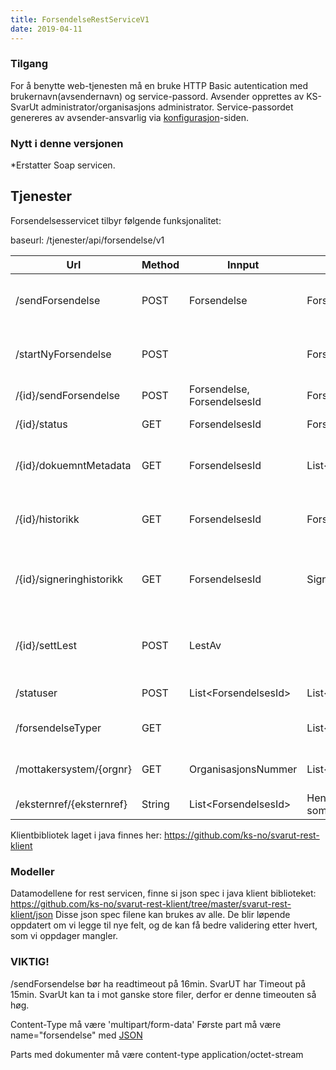 ```yaml
---
title: ForsendelseRestServiceV1
date: 2019-04-11
---
```

### Tilgang

For å benytte web-tjenesten må en bruke HTTP Basic autentication med brukernavn(avsendernavn) og service-passord. Avsender opprettes av KS-SvarUt administrator/organisasjons administrator. Service-passordet genereres av avsender-ansvarlig via [konfigurasjon](https://svarut.ks.no/konfigurasjon/)-siden.

### Nytt i denne versjonen

*Erstatter Soap servicen.

## Tjenester

Forsendelsesservicet tilbyr følgende funksjonalitet:

baseurl: /tjenester/api/forsendelse/v1

| Url                                       | Method     | Innput                | Utdata                         | Kort beskrivelse                                                                            |
| ---------------------------------|--------- | --------------------------- | --------------------------------- | ----------------------------------------------------------------------------------------- |
| /sendForsendelse                    |POST            | Forsendelse                 | ForsendelsesId                    | Hovedtjeneste som sender inn forsendelse til ekspedering av KS-SvarUt.                      |
| /startNyForsendelse                  |POST           |                             | ForsendelsesId                    | Genererer forsendelsesid som brukes sammen med sendForsendelseMedId.                        |
| /{id}/sendForsendelse                |POST           | Forsendelse, ForsendelsesId | ForsendelsesId                    | Se sendForsendelse.                                                                         |
| /{id}/status                         |GET           | ForsendelsesId              | ForsendelsesStatus                | Henter status for en forsendelse.                                                           |
| /{id}/dokuemntMetadata             |GET           | ForsendelsesId              | List\<DokumentMetadata\>          | Henter liste med informasjon om dokumentene til en forsendelse.                             |
| /{id}/historikk                   |GET    | ForsendelsesId              | ForsendelsesHistorikk             | Henter historikk for en forsendelse, tilsvarer ekspederingsloggen i forsendelsesoversikten. |
| /{id}/signeringhistorikk          |GET          | ForsendelsesId              | SigneringsHistorikk               | Henter signeringshistorikk (logg) på en forsendelse som er markert for signering.           |
| /{id}/settLest                |POST              | LestAv                      |                                   | Benyttes for å sette status til lest når dokumentet har blitt lest utenfor vårt system.     |
| /statuser                            |POST    | List\<ForsendelsesId\>      | List\<ForsendelsesStatus\>        | Henter status for flere forsendelser.                                                       |
| /forsendelseTyper      |GET                 |                             | List\<String\>                     | Henter alle forsendelsestyper som kan brukes i SvarInn.                                     |
| /mottakersystem/{orgnr}  |GET                | OrganisasjonsNummer         | List\<MottakerForsendelsesTyper\> | Henter alle konfigurerte mottakersystem for orgnr.                                          |
| /eksternref/{eksternref}         | String                      | List\<ForsendelsesId\>            | Henter liste med forsendelseider som har denne eksternRef.                                  |


Klientbibliotek laget i java finnes her: https://github.com/ks-no/svarut-rest-klient

### Modeller
Datamodellene for rest servicen, finne si json spec i java klient biblioteket: https://github.com/ks-no/svarut-rest-klient/tree/master/svarut-rest-klient/json
Disse json spec filene kan brukes av alle. De blir løpende oppdatert om vi legge til nye felt, og de kan få bedre validering etter hvert, som vi oppdager mangler.


### VIKTIG!
/sendForsendelse bør ha readtimeout på 16min. SvarUT har Timeout på 15min. SvarUt kan ta i mot ganske store filer, derfor er denne timeouten så høg. 

Content-Type må være 'multipart/form-data'
Første part må være name="forsendelse" med [JSON](https://github.com/ks-no/svarut-rest-klient/blob/master/svarut-rest-klient/json/forsendelse.json)

Parts med dokumenter må være content-type application/octet-stream
